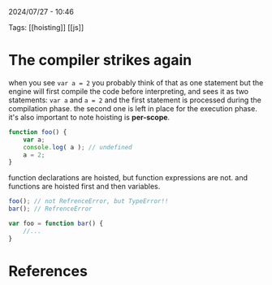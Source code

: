 2024/07/27  -  10:46

Tags: [[hoisting]] [[js]]

# The compiler strikes again
when you see `var a = 2` you probably think of that as one statement but the engine will first compile the code before interpreting, and sees it as two statements: `var a` and `a = 2` and the first statement is processed during the compilation phase. the second one is left in place for the execution phase. 
it's also important to note hoisting is **per-scope**. 

```js
function foo() {
	var a;
	console.log( a ); // undefined
	a = 2;
}
```

function declarations are hoisted, but function expressions are not.
and functions are hoisted first and then variables.

```js
foo(); // not RefrenceError, but TypeError!!
bar(); // RefrenceError

var foo = function bar() {
	//...
}
```


# References
